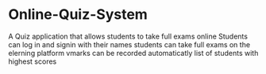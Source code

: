 # Online-Quiz-System
A Quiz application that allows students to take full exams online
Students can log in and signin with their names
students can take full exams on the elerning platform
vmarks can be recorded automaticatly
list of students with highest scores

